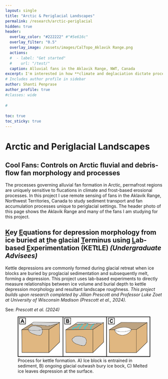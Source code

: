 ```yaml
---
layout: single
title: "Arctic & Periglacial Landscapes"
permalink: /research/arctic-periglacial
hidden: true
header:
  overlay_color: "#222222" #"#5e616c"
  overlay_filter: "0.5"
  overlay_image: /assets/images/CalTopo_Aklavik Range.png
  actions:
  #  - label: "Get started"
  #    url: "/test/"
  caption: Alluvial fans in the Aklavik Range, NWT, Canada
excerpt: I'm interested in how **climate and deglaciation dictate process and morphology of landscapes across timescales, from thousand-year deglacial climate change to modern, anthropogenic shifts.** 
# Includes author profile in sidebar
author: Shanti Penprase
author_profile: true
#classes: wide

# 

toc: true
toc_sticky: true        
---
```


# Arctic and Periglacial Landscapes
## Cool Fans: Controls on Arctic fluvial and debris-flow fan morphology and processes
The processes governing alluvial fan formation in Arctic, permafrost regions are uniquely sensitive to flucations in climate and frost-based erosional processes. In this project I use remote sensing of fans in the Aklavik Range, Northwest Territories, Canada to study sediment transport and fan accumulation processes unique to periglacial settings. The header photo of this page shows the Aklavik Range and many of the fans I am studying for this project.

## <u>K</u>ey <u>E</u>quations for depression morphology from ice buried at <u>t</u>he glacial <u>T</u>erminus using <u>L</u>ab-based <u>E</u>xperimentation (KETtLE) <i>(Undergraduate Advisees)</i>

Kettle depressions are commonly formed during glacial retreat when ice blocks are buried by proglacial sedimentation and subsequently melt, forming a depression. This project uses lab-based experiments to directly measure relationships between ice volume and burial depth to kettle depression morphology and resultant landscape roughness. <i>This project builds upon research completed by Jillian Prescott and Professor Luke Zoet at University of Wisconsin Madison (Prescott et al., 2024).</i> 

See: <i>Prescott et al. (2024)</i>

<figure class="single">
	<img src="/assets/images/Kettle Formation Diagram_only kettles.png">
	<figcaption> Process for kettle formation. A) Ice block is entrained in sediment, B) ongoing glacial outwash bury ice bock, C) Melted ice leaves depression at the surface. </figcaption>
</figure>

